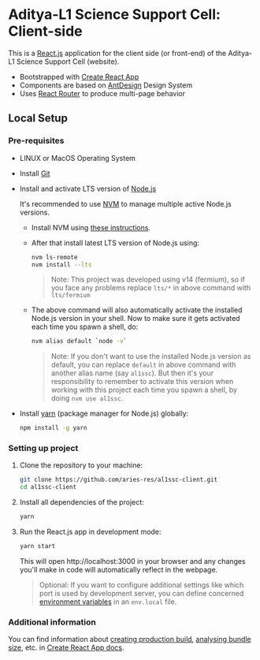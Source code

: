 # Aditya-L1 Science Support Cell: Client-side

This is a [React.js](https://reactjs.org/) application for the client side (or front-end) of the Aditya-L1 Science Support Cell (website).

- Bootstrapped with [Create React App](https://github.com/facebook/create-react-app)
- Components are based on [AntDesign](https://ant.design/components/overview/) Design System
- Uses [React Router](https://reactrouter.com/web) to produce multi-page behavior

## Local Setup

### Pre-requisites

- LINUX or MacOS Operating System
- Install [Git](https://git-scm.com/)
- Install and activate LTS version of [Node.js](https://nodejs.org/)

  It's recommended to use [NVM](https://github.com/nvm-sh/nvm) to manage multiple active Node.js versions.

  - Install NVM using [these instructions](https://github.com/nvm-sh/nvm#install--update-script).

  - After that install latest LTS version of Node.js using:

    ```bash
    nvm ls-remote
    nvm install --lts
    ```

    > Note: This project was developed using v14 (fermium), so if you face any problems replace `lts/*` in above command with `lts/fermium`

  - The above command will also automatically activate the installed Node.js version in your shell. Now to make sure it gets activated each time you spawn a shell, do:

    ```bash
    nvm alias default `node -v`
    ```

    > Note: If you don't want to use the installed Node.js version as default, you can replace `default` in above command with another alias name (say `al1ssc`). But then it's your responsibility to remember to activate this version when working with this project each time you spawn a shell, by doing `nvm use al1ssc`.

- Install [yarn](https://yarnpkg.com/) (package manager for Node.js) globally:

  ```bash
  npm install -g yarn
  ```

### Setting up project

1. Clone the repository to your machine:

   ```bash
   git clone https://github.com/aries-res/al1ssc-client.git
   cd al1ssc-client
   ```

2. Install all dependencies of the project:

   ```bash
   yarn
   ```

3. Run the React.js app in development mode:

   ```bash
   yarn start
   ```

   This will open http://localhost:3000 in your browser and any changes you'll make in code will automatically reflect in the webpage.

   > Optional: If you want to configure additional settings like which port is used by development server, you can define concerned [environment variables](https://create-react-app.dev/docs/advanced-configuration/) in an `env.local` file.

### Additional information

You can find information about [creating production build](https://create-react-app.dev/docs/getting-started#npm-run-build-or-yarn-build), [analysing bundle size](https://create-react-app.dev/docs/analyzing-the-bundle-size), etc. in [Create React App docs](https://create-react-app.dev/docs/getting-started).
